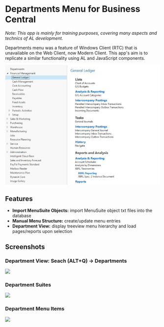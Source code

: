 # Departments Menu for Business Central

*Note: This app is mainly for training purposes, covering many aspects and technics of AL development.*

Departments menu was a feature of Windows Client (RTC) that is unavailable on the Web Client, now Modern Client. This app's aim is to replicate a similar functionality using AL and JavaScript components.

![](./media/li_old_dept.jpg)

## Features

* **Import MenuSuite Objects:** import MenuSuite object txt files into the database
* **Manual Menu Structure:** create/update menu entries
* **Department View:** display treeview menu hierarchy and load pages/reports upon selection

## Screenshots

### Department View: Seach (ALT+Q) -> Departments

![](https://raw.githubusercontent.com/dynasist/bc-departments/master/media/li_cover.jpg)

### Department Suites

![](https://raw.githubusercontent.com/dynasist/bc-departments/master/media/li_deptsuites.jpg)

### Department Menu Items

![](https://raw.githubusercontent.com/dynasist/bc-departments/master/media/li_deptitems.jpg)